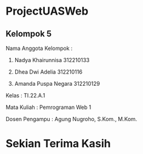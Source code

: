 # ProjectUASWeb

## Kelompok 5

Nama Anggota Kelompok    : 

1. Nadya Khairunnisa 312210133

2. Dhea Dwi Adelia 312210116
                   
3. Amanda Puspa Negara 312210129

Kelas            : TI.22.A.1

Mata Kuliah      : Pemrograman Web 1

Dosen Pengampu   : Agung Nugroho, S.Kom., M.Kom.



# Sekian Terima Kasih
